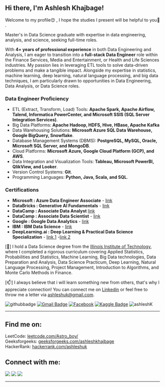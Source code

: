 ## Hi there, I'm Ashlesh Khajbage! 

Welcome to my profile😊 , I hope the studies I present will be helpful to you💪 .

Master's in Data Science graduate with expertise in data engineering, analysis, and science, seeking full-time roles.

With **4+ years of professional experience** in both Data Engineering and Analysis, I am eager to transition into a **full-stack Data Engineer** role within the Finance Services, Media and Entertainment, or Health and Life Sciences industries. My passion lies in leveraging ETL tools to solve data-driven problems and make a tangible impact. Alongside my expertise in statistics, machine learning, deep learning, natural language processing, and big data techniques, I am particularly drawn to opportunities in Data Engineering, Data Analysis, or Data Science roles.

### Data Engineer Proficiency
* ETL (Extract, Transform, Load) Tools: **Apache Spark, Apache Airflow, Talend, Informatica PowerCenter, and Microsoft SSIS (SQL Server Integration Services)**.
* Big Data Platforms: **Apache Hadoop, HDFS, Hive, HBase, Apache Kafka**
* Data Warehousing Solutions: **Microsoft Azure SQL Data Warehouse, Google BigQuery, Snowflake**.
* Database Management Systems (DBMS): **PostgreSQL, MySQL, Oracle, Microsoft SQL Server, and MongoDB**.
* Cloud Platforms: **Microsoft Azure, Google Cloud Platform (GCP), and AWS**.
* Data Integration and Visualization Tools: **Tableau, Microsoft PowerBI, QlikView, and Looker**.
* Version Control Systems: **Git**.
* Programming Languages: **Python, Java, Scala, and SQL**.

### Certifications
* **Microsoft : Azure Data Engineer Associate** - [link](https://learn.microsoft.com/en-us/users/ashleshkhajbage-7469/credentials/ede1ecb585c4271e?ref=https%3A%2F%2Fwww.linkedin.com%2F)
* **DataBricks : Generative AI Fundamentals** - [link](https://credentials.databricks.com/4de3127c-9ebb-41c8-a984-87564fbe82a9#gs.8mozjl)
* **DataCamp : Associate Data Analyst** [link](https://www.datacamp.com/completed/statement-of-accomplishment/track/a1554c645eb4bd2b7f054da6212498effe705fee)
* **DataCamp : Associate Data Scientist** - [link](https://www.datacamp.com/completed/statement-of-accomplishment/track/e8a0d27502b7a57f80a303fba6cc06f7a5329a6b)
* **Google : Google Data Analytics** - [link](https://www.coursera.org/account/accomplishments/professional-cert/CV9PRFKF7ZYY)
* **IBM : IBM Data Science** - [link](https://www.coursera.org/account/accomplishments/professional-cert/CV9PRFKF7ZYY)
* **DeepLearning.ai : Deep Learning & Practical Data Science Specialization** - [link 1](https://www.coursera.org/account/accomplishments/specialization/certificate/BM6JBU7U7DBQ) -[link 2](https://www.coursera.org/account/accomplishments/specialization/certificate/QLVW6L95MR7T)

  
[:purple_heart:] I hold a Data Science degree from the [Illinois Institute of Technology](https://www.iit.edu/), where I completed a rigorous curriculum covering Applied Statistics, Probabilities and Statistics, Machine Learning, Big Data technologies, Data Preparation and Analysis, Data Science Practicum, Deep Learning, Natural Language Processing, Project Management, Introduction to Algorithms, and Monte Carlo Methods in Finance.
  
[:mailbox:] I always believe that i will learn something new from others, that's why I appreciate connection! You can connect me on [Linkedin](https://www.linkedin.com/in/ashleshk/) or feel free to throw me a letter via ashleshuk@gmail.com.

![githubbadge](https://img.shields.io/github/followers/Ashleshk?style=social)
[![Gmail Badge](https://img.shields.io/badge/-Gmail-c14438?style=flat-square&logo=Gmail&logoColor=white&link=mailto:ashleshuk@gmail.com)](mailto:ashleshuk@gmail.com)
<a href="https://www.facebook.com/ashlesh.khajbage/" target="_blank"><img src="https://img.shields.io/badge/Facebook-%231877F2.svg?&style=flat-square&logo=facebook&logoColor=white" alt="Facebook"></a>
[![Kaggle Badge](http://img.shields.io/badge/-Kaggle-black?style=flat-square&logo=kaggle&link=https://www.kaggle.com/ashleshkhajbage/)](https://www.kaggle.com/ashleshkhajbage)
<img src="https://komarev.com/ghpvc/?username=ashleshk" alt="ashleshK" />

---
                                                                                              
## Find me on:
<p align="left">

LeetCode: <a href="https://leetcode.com/Astro_boy/">leetcode.com/Astro_boy/</a><br/>
Geeksforgeeks:  <a href="https://auth.geeksforgeeks.org/user/ashleshkhajbage/">geeksforgeeks.com/ashleshkhajbage</a><br/>
HackerRank:  <a href="https://www.hackerrank.com/ashleshuk">hackerrank.com/ashleshuk</a><br/>


## Connect with me:
<p align="left">
  <a href = "https://www.linkedin.com/in/ashlesh-khajbage-194a89166/"><img src="https://img.icons8.com/fluent/48/000000/linkedin.png"/></a>
  <a href = "https://www.instagram.com/ashlesh_k/"><img src="https://img.icons8.com/fluent/48/000000/instagram-new.png"/></a>
  <a href = "https://www.instagram.com/ashlesh_k/"><img src="https://img.icons8.com/fluent/48/000000/twitter.png"/></a>
</p>

---
<br/>


